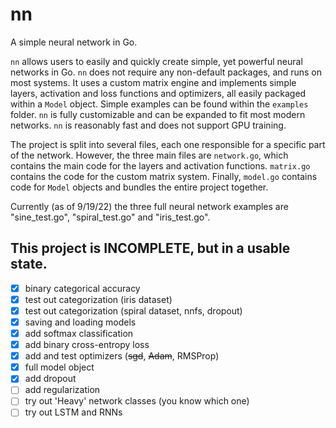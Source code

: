 # nn

A simple neural network in Go.

`nn` allows users to easily and quickly create simple, yet powerful neural networks in Go. `nn` does not require any non-default packages, and runs on most systems. It uses a custom matrix engine and implements simple layers, activation and loss functions and optimizers, all easily packaged within a `Model` object. Simple examples can be found within the `examples` folder. `nn` is fully customizable and can be expanded to fit most modern networks. `nn` is reasonably fast and does not support GPU training.

The project is split into several files, each one responsible for a specific part of the network. However, the three main files are `network.go`, which contains the main code for the layers and activation functions. `matrix.go` contains the code for the custom matrix system. Finally, `model.go` contains code for `Model` objects and bundles the entire project together.

Currently (as of 9/19/22) the three full neural network examples are "sine_test.go", "spiral_test.go" and "iris_test.go".

This project is INCOMPLETE, but in a usable state.
-----

- [x] binary categorical accuracy
- [x] test out categorization (iris dataset)
- [x] test out categorization (spiral dataset, nnfs, dropout)
- [x] saving and loading models
- [x] add softmax classification
- [x] add binary cross-entropy loss
- [x] add and test optimizers (~~sgd~~, ~~Adam~~, RMSProp)
- [x] full model object
- [x] add dropout
- [ ] add regularization
- [ ] try out 'Heavy' network classes (you know which one)
- [ ] try out LSTM and RNNs
